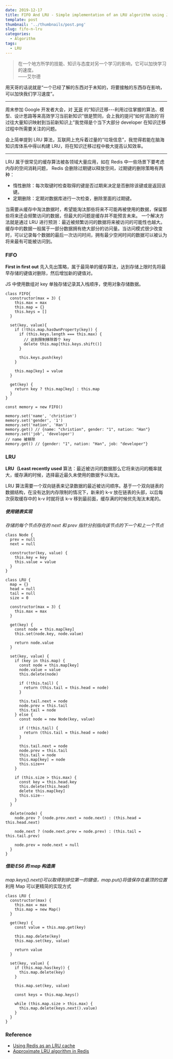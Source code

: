 ```yaml
---
date: 2019-12-17
title: FIFO And LRU - Simple implementation of an LRU algorithm using JS
template: post
thumbnail: '../thumbnails/post.png'
slug: fifo-n-lru
categories:
  - Algorithm
tags:
  - LRU
---
```


> 在一个地方所学的技能、知识与态度对另一个学习的影响，它可以加快学习的速度。<br />
> ——艾尔德

用天哥的话说就是“一个已经了解的东西对于未知的，将要接触的东西存在影响，可以加快我们学习速度”。

---

周末参加 Google 开发者大会，对 [天哥](https://www.weibo.com/dreamit) 的“知识迁移---利用过往掌握的算法、模型、设计思路等来高效学习当前新知识”很是赞同，会上我的提问“如何‘高效的’将过往大量知识映射到当前新知识上”我觉得是个当下大部分 developer 在知识迁移过程中所需要关注的问题。

会上简单提到 LRU 算法，互联网上充斥着过量的“垃圾信息”，我觉得若能在脑海知识库体系中得以构建 LRU，将在知识迁移过程中极大提高认知效率。

<!-- _最近被部门长点名要人即将从当前业务线转岗去基础架构组（Sad story，多番谈话终究未能抗命属实非我之愿），时间空闲那就看看这个 LRU。_ -->

---

LRU 属于很常见的缓存算法被各领域大量应用，如在 Redis 中一些场景下要考虑内存的空间消耗问题， Redis 会删除过期键以释放空间，过期键的删除策略有两种：

- 惰性删除：每次取键时检查取得的键是否过期来决定是否删除该键或是返回该键。
- 定期删除：定期对数据库进行一次检查，删除里面的过期键。

当需要从缓存中淘汰数据时，希望能淘汰那些将来不可能再被使用的数据，保留那些将来还会频繁访问的数据，但最大的问题是缓存并不能预言未来。
一个解决方法就是通过 LRU 进行预测：最近被频繁访问的数据将来被访问的可能性也越大。缓存中的数据一般属于一部分数据拥有绝大部分的访问量。当访问模式很少改变时，可以记录每个数据的最后一次访问时间，拥有最少空闲时间的数据可以被认为将来最有可能被访问到。

### FIFO

**First in first out** 先入先出策略，属于最简单的缓存算法，达到存储上限时先将最早存储的键值对删除，然后增加新的键值对。

JS 中使用数组对 key 单独存储记录其入栈顺序，使用对象存储数据。

```JS
class FIFO{
  constructor(max = 3) {
    this.max = max
    this.map = {}
    this.keys = []
  }

  set(key, value){
    if (!this.map.hasOwnProperty(key)) {
      if (this.keys.length === this.max) {
        // 达到限制移除首个 key
        delete this.map[this.keys.shift()]
      }

      this.keys.push(key)
    }

    this.map[key] = value
  }

  get(key) {
    return key ? this.map[key] : this.map
  }
}

const memory = new FIFO()

memory.set('name', 'christion')
memory.set('gender', '1')
memory.set('nation', 'Han')
memory.get() // {name: "christion", gender: "1", nation: "Han"}
memory.set('job', 'developer')
// name 被移除
memory.get() // {gender: "1", nation: "Han", job: "developer"}
```

### LRU

**LRU（Least recently used** 算法：最近被访问的数据那么它将来访问的概率就大，缓存满的时候，选择最近最久未使用的数据予以淘汰。

LRU 算法需要一个双向链表来记录数据的最近被访问顺序。基于一个双向链表的数据结构，在没有达到内存限制的情况下，新来的 k-v 放在链表的头部，以后每次获取缓存中的 k-v 时就将该 k-v 移到最前面，缓存满的时候优先淘汰末尾的。

##### 使用链表实现

_存储的每个节点存在的 next 和 prev 指针分别指向该节点的下一个和上一个节点_

```JS
class Node {
  prev = null
  next = null

  constructor(key, value) {
    this.key = key
    this.value = value
  }
}

class LRU {
  map = {}
  head = null
  tail = null
  size = 0

  constructor(max = 3) {
    this.max = max
  }

  get(key) {
    const node = this.map[key]
    this.set(node.key, node.value)

    return node.value
  }

  set(key, value) {
    if (key in this.map) {
      const node = this.map[key]
      node.value = value
      this.delete(node)

      if (!this.tail) {
        return (this.tail = this.head = node)
      }

      this.tail.next = node
      node.prev = this.tail
      this.tail = node
    } else {
      const node = new Node(key, value)

      if (!this.tail) {
        return (this.tail = this.head = node)
      }

      this.tail.next = node
      node.prev = this.tail
      this.tail = node
      this.map[key] = node
      this.size++
    }

    if (this.size > this.max) {
      const key = this.head.key
      this.delete(this.head)
      delete this.map[key]
      this.size--
    }
  }

  delete(node) {
    node.prev ? (node.prev.next = node.next) : (this.head = this.head.next)

    node.next ? (node.next.prev = node.prev) : (this.tail = this.tail.prev)

    node.prev = node.next = null
  }
}

```

##### 借助 ES6 的 map 构造类

_map.keys().next()可以取得到排位第一的键值，map.put()将值保存在最顶的位置_
利用 Map 可以更精简的实现方式

```JS
class LRU {
  constructor(max) {
    this.max = max
    this.map = new Map()
  }

  get(key) {
    const value = this.map.get(key)

    this.map.delete(key)
    this.map.set(key, value)

    return value
  }

  set(key, value) {
    if (this.map.has(key)) {
      this.map.delete(key)
    }

    this.map.set(key, value)

    const keys = this.map.keys()

    while (this.map.size > this.max) {
      this.map.delete(keys.next().value)
    }
  }
}
```

### Reference

- [Using Redis as an LRU cache](https://redis.io/topics/lru-cache)
- [Approximate LRU algorithm in Redis](https://www.cnblogs.com/linxiyue/p/10945216.html)
